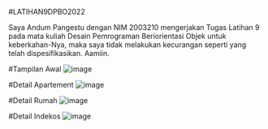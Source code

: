 
#LATIHAN9DPBO2022

Saya Andum Pangestu dengan NIM 2003210 mengerjakan Tugas Latihan 9 pada mata kuliah Desain Pemrograman Beriorientasi Objek untuk keberkahan-Nya, maka saya tidak melakukan kecurangan seperti yang telah dispesifikasikan. Aamiin.

#Tampilan Awal
![image](https://user-images.githubusercontent.com/91056905/163759560-72a312e6-be90-4941-a19a-f9cd3f534932.png)

#Detail Apartement
![image](https://user-images.githubusercontent.com/91056905/163759606-c4d26229-bfb4-4607-a43b-12ed73315a4b.png)

#Detail Rumah
![image](https://user-images.githubusercontent.com/91056905/163759669-c9275a74-d89b-4a55-8410-db3bcd6fd966.png)

#Detail Indekos
![image](https://user-images.githubusercontent.com/91056905/163759700-f6494fda-8ecc-42f9-b0da-035dcd3a33ed.png)

